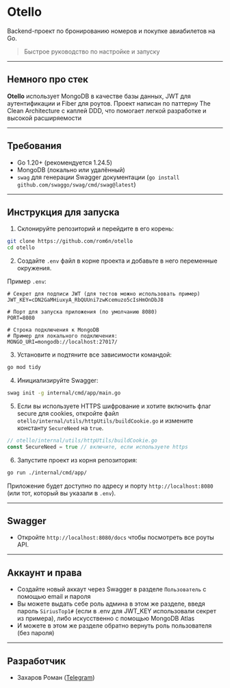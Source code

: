 # Otello

Backend-проект по бронированию номеров и покупке авиабилетов на Go.

> Быстрое руководство по настройке и запуску

---

## Немного про стек

**Otello** использует MongoDB в качестве базы данных, JWT для аутентификации и Fiber для роутов. Проект написан по паттерну The Clean Architecture с каплей DDD, что помогает легкой разработке и высокой расширяемости


---

## Требования

* Go 1.20+ (рекомендуется 1.24.5)
* MongoDB (локально или удалённый)
* `swag` для генерации Swagger документации (`go install github.com/swaggo/swag/cmd/swag@latest`)

---

## Инструкция для запуска

1. Склонируйте репозиторий и перейдите в его корень:

```bash
git clone https://github.com/rom6n/otello
cd otello
```

2. Создайте `.env` файл в корне проекта и добавьте в него переменные окружения.

Пример `.env`:

```env
# Секрет для подписи JWT (для тестов можно использовать пример)
JWT_KEY=cDN2GaMHiuxyA_RbQUUni7zwKcemuzo5cIsHmOnDbJ8

# Порт для запуска приложения (по умолчанию 8080)
PORT=8080

# Строка подключения к MongoDB
# Пример для локального подключения:
MONGO_URI=mongodb://localhost:27017/
```

3. Установите и подтяните все зависимости командой:

```bash
go mod tidy
```

4. Инициализируйте Swagger:

```bash
swag init -g internal/cmd/app/main.go
```

5. Если вы используете HTTPS шифрование и хотите включить флаг secure для cookies,
   откройте файл `otello/internal/utils/httpUtils/buildCookie.go` и измените константу `SecureNeed` на `true`.

```go
// otello/internal/utils/httpUtils/buildCookie.go
const SecureNeed = true // включите, если используете https
```

6. Запустите проект из корня репозитория:

```bash
go run ./internal/cmd/app/
```

Приложение будет доступно по адресу и порту `http://localhost:8080` (или тот, который вы указали в `.env`).

---

## Swagger

* Откройте `http://localhost:8080/docs` чтобы посмотреть все роуты API.

---

## Аккаунт и права
* Создайте новый аккаут через Swagger в разделе `Пользователь` с помощью email и пароля 
* Вы можете выдать себе роль админа в этом же разделе, введя пароль `SiriusTop1#` (если в .env для JWT_KEY использовали секрет из примера), либо искусственно с помощью MongoDB Atlas
* И можете в этом же разделе обратно вернуть роль пользователя (без пароля)
---
## Разработчик

* Захаров Роман ([Telegram](https://t.me/MrRoman))


